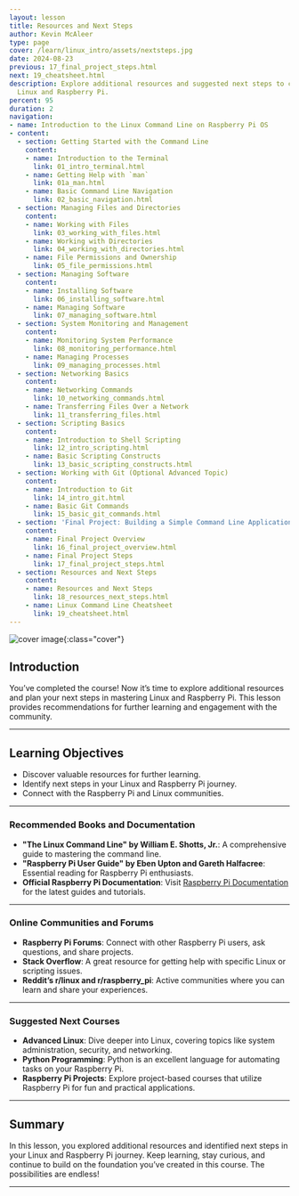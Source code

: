 ```yaml
---
layout: lesson
title: Resources and Next Steps
author: Kevin McAleer
type: page
cover: /learn/linux_intro/assets/nextsteps.jpg
date: 2024-08-23
previous: 17_final_project_steps.html
next: 19_cheatsheet.html
description: Explore additional resources and suggested next steps to continue learning
  Linux and Raspberry Pi.
percent: 95
duration: 2
navigation:
- name: Introduction to the Linux Command Line on Raspberry Pi OS
- content:
  - section: Getting Started with the Command Line
    content:
    - name: Introduction to the Terminal
      link: 01_intro_terminal.html
    - name: Getting Help with `man`
      link: 01a_man.html
    - name: Basic Command Line Navigation
      link: 02_basic_navigation.html
  - section: Managing Files and Directories
    content:
    - name: Working with Files
      link: 03_working_with_files.html
    - name: Working with Directories
      link: 04_working_with_directories.html
    - name: File Permissions and Ownership
      link: 05_file_permissions.html
  - section: Managing Software
    content:
    - name: Installing Software
      link: 06_installing_software.html
    - name: Managing Software
      link: 07_managing_software.html
  - section: System Monitoring and Management
    content:
    - name: Monitoring System Performance
      link: 08_monitoring_performance.html
    - name: Managing Processes
      link: 09_managing_processes.html
  - section: Networking Basics
    content:
    - name: Networking Commands
      link: 10_networking_commands.html
    - name: Transferring Files Over a Network
      link: 11_transferring_files.html
  - section: Scripting Basics
    content:
    - name: Introduction to Shell Scripting
      link: 12_intro_scripting.html
    - name: Basic Scripting Constructs
      link: 13_basic_scripting_constructs.html
  - section: Working with Git (Optional Advanced Topic)
    content:
    - name: Introduction to Git
      link: 14_intro_git.html
    - name: Basic Git Commands
      link: 15_basic_git_commands.html
  - section: 'Final Project: Building a Simple Command Line Application'
    content:
    - name: Final Project Overview
      link: 16_final_project_overview.html
    - name: Final Project Steps
      link: 17_final_project_steps.html
  - section: Resources and Next Steps
    content:
    - name: Resources and Next Steps
      link: 18_resources_next_steps.html
    - name: Linux Command Line Cheatsheet
      link: 19_cheatsheet.html
---
```



![cover image]({{page.cover}}){:class="cover"}

## Introduction

You’ve completed the course! Now it’s time to explore additional resources and plan your next steps in mastering Linux and Raspberry Pi. This lesson provides recommendations for further learning and engagement with the community.

---

## Learning Objectives

- Discover valuable resources for further learning.
- Identify next steps in your Linux and Raspberry Pi journey.
- Connect with the Raspberry Pi and Linux communities.

---

### Recommended Books and Documentation

- **"The Linux Command Line" by William E. Shotts, Jr.**: A comprehensive guide to mastering the command line.
- **"Raspberry Pi User Guide" by Eben Upton and Gareth Halfacree**: Essential reading for Raspberry Pi enthusiasts.
- **Official Raspberry Pi Documentation**: Visit [Raspberry Pi Documentation](https://www.raspberrypi.org/documentation/) for the latest guides and tutorials.

---

### Online Communities and Forums

- **Raspberry Pi Forums**: Connect with other Raspberry Pi users, ask questions, and share projects.
- **Stack Overflow**: A great resource for getting help with specific Linux or scripting issues.
- **Reddit’s r/linux and r/raspberry_pi**: Active communities where you can learn and share your experiences.

---

### Suggested Next Courses

- **Advanced Linux**: Dive deeper into Linux, covering topics like system administration, security, and networking.
- **Python Programming**: Python is an excellent language for automating tasks on your Raspberry Pi.
- **Raspberry Pi Projects**: Explore project-based courses that utilize Raspberry Pi for fun and practical applications.

---

## Summary

In this lesson, you explored additional resources and identified next steps in your Linux and Raspberry Pi journey. Keep learning, stay curious, and continue to build on the foundation you’ve created in this course. The possibilities are endless!

---
